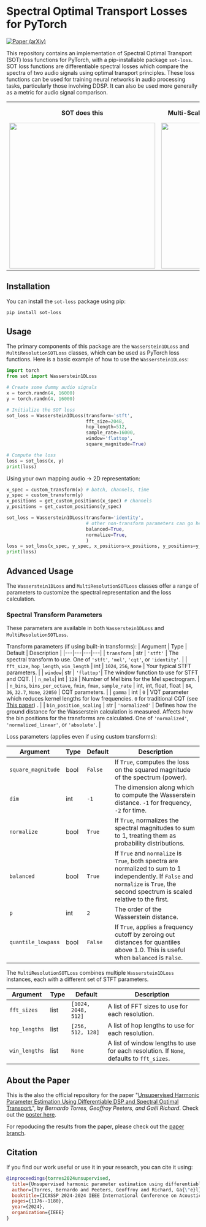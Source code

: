 # Spectral Optimal Transport Losses for PyTorch 


[![Paper (arXiv)](https://img.shields.io/badge/arXiv-2312.14507-b31b1b.svg)](https://arxiv.org/abs/2312.14507)

This repository contains an implementation of Spectral Optimal Transport (SOT) loss functions for PyTorch, with a pip-installable package `sot-loss`. SOT loss functions are differentiable spectral losses which compare the spectra of two audio signals using optimal transport principles. These loss functions can be used for training neural networks in audio processing tasks, particularly those involving DDSP. It can also be used more generally as a metric for audio signal comparison. 

<table>
  <tr>
    <td>
      <p align="center"><b>SOT does this  <br>                           </b></p>
      <img src="figures/poster_spectra_horizontal_transport_lines.png" width="380" />
    </td>
    <td>
      <p align="center"><b>Multi-Scale Spectral loss and others do this</b></p>
      <img src="figures/poster_spectra_vertical.png" width="380" />
    </td>
  </tr>
</table>

## Installation

You can install the `sot-loss` package using pip:

```bash
pip install sot-loss
```

## Usage

The primary components of this package are the `Wasserstein1DLoss` and `MultiResolutionSOTLoss` classes, which can be used as PyTorch loss functions. Here is a basic example of how to use the `Wasserstein1DLoss`:

```python
import torch
from sot import Wasserstein1DLoss

# Create some dummy audio signals
x = torch.randn(4, 16000)
y = torch.randn(4, 16000)

# Initialize the SOT loss
sot_loss = Wasserstein1DLoss(transform='stft', 
                             fft_size=2048,
                             hop_length=512, 
                             sample_rate=16000, 
                             window='flattop', 
                             square_magnitude=True)

# Compute the loss
loss = sot_loss(x, y)
print(loss)
```

Using your own mapping audio -> 2D representation:

```python
x_spec = custom_transform(x) # batch, channels, time
y_spec = custom_transform(y) 
x_positions = get_custom_positions(x_spec) # channels
y_positions = get_custom_positions(y_spec)

sot_loss = Wasserstein1DLoss(transform='identity',
                             # other non-transform parameters can go here
                             balanced=True,
                             normalize=True,
                             )
loss = sot_loss(x_spec, y_spec, x_positions=x_positions, y_positions=y_positions)
print(loss)
```


## Advanced Usage

The `Wasserstein1DLoss` and `MultiResolutionSOTLoss` classes offer a range of parameters to customize the spectral representation and the loss calculation.

### Spectral Transform Parameters

These parameters are available in both `Wasserstein1DLoss` and `MultiResolutionSOTLoss`.

Transform parameters (if using built-in transforms):
| Argument | Type | Default | Description |
|---|---|---|---|
| `transform` | str | `'stft'` | The spectral transform to use. One of `'stft'`, `'mel'`, `'cqt'`, or `'identity'`. |
| `fft_size`, `hop_length`, `win_length` | int | `1024`, `256`, `None`  | Your typical STFT parameters. |
| `window`| str | `'flattop'`| The window function to use for STFT and CQT. |
| `n_mels`| int | `128` | Number of Mel bins for the Mel spectrogram. |
| `n_bins`, `bins_per_octave`, `fmin`, `fmax`, `sample_rate` | int, int, float, float | `84`, `36`, `32.7`, `None`, `22050` | CQT parameters. |
| `gamma` | int | `0` | VQT parameter which reduces kernel lengths for low frequencies. `0` for traditional CQT (see [This paper](https://transactions.ismir.net/articles/10.5334/tismir.251)) . |
| `bin_position_scaling` | str | `'normalized'` | Defines how the ground distance for the Wasserstein calculation is measured. Affects how the bin positions for the transforms are calculated. One of `'normalized'`, `'normalized_linear'`, or `'absolute'`. |

Loss parameters (applies even if using custom transforms):

| Argument | Type | Default | Description |
|---|---|---|---|
| `square_magnitude` | bool | `False` | If `True`, computes the loss on the squared magnitude of the spectrum (power). |
| `dim` | int | `-1` | The dimension along which to compute the Wasserstein distance. `-1` for frequency, `-2` for time. |
| `normalize` | bool | `True` | If `True`, normalizes the spectral magnitudes to sum to 1, treating them as probability distributions. |
| `balanced` | bool | `True` | If `True` and `normalize` is `True`, both spectra are normalized to sum to 1 independently. If `False` and `normalize` is `True`, the second spectrum is scaled relative to the first. |
| `p` | int | `2` | The order of the Wasserstein distance. |
| `quantile_lowpass` | bool | `False` | If `True`, applies a frequency cutoff by zeroing out distances for quantiles above 1.0. This is useful when `balanced` is `False`. |



The `MultiResolutionSOTLoss` combines multiple `Wasserstein1DLoss` instances, each with a different set of STFT parameters.

| Argument | Type | Default | Description |
|---|---|---|---|
| `fft_sizes` | list | `[1024, 2048, 512]` | A list of FFT sizes to use for each resolution. |
| `hop_lengths` | list | `[256, 512, 128]` | A list of hop lengths to use for each resolution. |
| `win_lengths` | list | `None` | A list of window lengths to use for each resolution. If `None`, defaults to `fft_sizes`. |


## About the Paper

This is the also the official repository for the paper "[Unsupervised Harmonic Parameter Estimation Using Differentiable DSP and Spectral Optimal Transport.](https://arxiv.org/abs/2312.14507)", by *Bernardo Torres, Geoffroy Peeters, and Gaël Richard*. Check out the [poster here](https://bernardo-torres.github.io/documents/Torres_ICASSP_2024_poster.pdf).


For repoducing the results from the paper, please check out the [paper branch](https://github.com/bernardo-torres/spectral-optimal-transport/tree/paper).



## Citation


If you find our work useful or use it in your research, you can cite it using:

```bibtex
@inproceedings{torres2024unsupervised,
  title={Unsupervised harmonic parameter estimation using differentiable DSP and spectral optimal transport},
  author={Torres, Bernardo and Peeters, Geoffroy and Richard, Ga{\"e}l},
  booktitle={ICASSP 2024-2024 IEEE International Conference on Acoustics, Speech and Signal Processing (ICASSP)},
  pages={1176--1180},
  year={2024},
  organization={IEEE}
}

```
